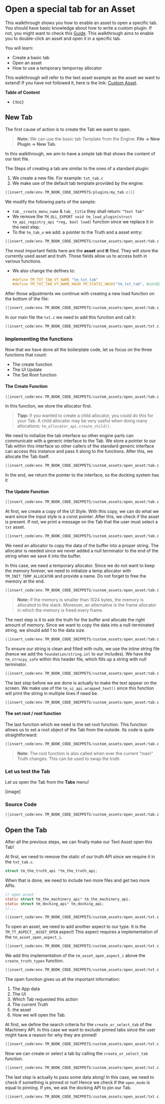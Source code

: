 # Open a special tab for an Asset



This walkthrough shows you how to enable an asset to open a specific tab. You should have basic knowledge about how to write a custom plugin. If not, you might want to check this [Guide](https://ourmachinery.github.io/themachinery-books/the_machinery_book/extending_the_machinery/the_plugin_system.html). This walkthrough aims to enable you to double-click an asset and open it in a specific tab.



You will learn:

- Create a basic tab
- Open an asset
- How to use a temporary temporray allocator



This walkthrough will refer to the text asset example as the asset we want to extend! If you have not followed it, here is the link: [Custom Asset]({{base_url}}tutorials/the_truth/custom_asset/index.html).

**Table of Content**

* {:toc}


## New Tab

The first cause of action is to create the Tab we want to open. 

> **Note:** We can use the basic tab Template from the Engine: **File -> New Plugin -> New Tab.** 

In this walkthrough, we aim to have a simple tab that shows the content of our text file.

The Steps of creating a tab are similar to the ones of a standard plugin:

1. We create a new file. For example: `txt_tab.c`
2. We make use of the default tab template provided by the engine:

```c
{{insert_code(env.TM_BOOK_CODE_SNIPPETS/plugins/my_tab.c)}}
```



We modify the following parts of the sample:

- `tab__create_menu_name` & `tab__title` they shall return: `"Text Tab"`
- We remove the `TM_DLL_EXPORT void tm_load_plugin(struct tm_api_registry_api *reg, bool load)` function since we replace it in the next step.
- To the `tm_tab_o` we add: a pointer to the Truth and a asset entry:

```c
{{insert_code(env.TM_BOOK_CODE_SNIPPETS/custom_assets/open_asset/tab.c,tm_tab_o)}}
```

The most important fields here are the **asset** and **tt** filed. They will store the currently used asset and truth. Those fields allow us to access both in various functions.

- We also change the defines to:

  ```c 
  #define TM_TXT_TAB_VT_NAME "tm_txt_tab"
  #define TM_TXT_TAB_VT_NAME_HASH TM_STATIC_HASH("tm_txt_tab", 0x2cd261be98a99bc3ULL)
  ```

After those adjustments we continue with creating a new load function on the bottom of the file:

```c
{{insert_code(env.TM_BOOK_CODE_SNIPPETS/custom_assets/open_asset/tab.c,load_txt_tab)}}
```

In our main file the `txt.c` we need to add this function and call it:

```c
{{insert_code(env.TM_BOOK_CODE_SNIPPETS/custom_assets/open_asset/txt.c,load_txt_tab)}}
```

### Implementing the functions

Now that we have done all the boilerplate code, let us focus on the three functions that count:

- The create function
- The UI Update
- The Set Root function



#### The Create Function

```c
{{insert_code(env.TM_BOOK_CODE_SNIPPETS/custom_assets/open_asset/tab.c,tab_create)}}
```

In this function, we store the allocator first. 

> **Tipp:** if you wanted to create a child allocator, you could do this for your Tab. A child allocator may be very useful when doing many allocations: `tm_allocator_api.create_child()`.

We need to initialize the tab interface so other engine parts can communicate with a generic interface to the Tab. We store a pointer to our Tab within this interface so other callers of the standard generic interface can access this instance and pass it along to the functions. After this, we allocate the Tab itself.

```c
{{insert_code(env.TM_BOOK_CODE_SNIPPETS/custom_assets/open_asset/tab.c,tm_tab_o_def)}}
```

In the end, we return the pointer to the interface, so the docking system has it

#### The Update Function

```c
{{insert_code(env.TM_BOOK_CODE_SNIPPETS/custom_assets/open_asset/tab.c,tab_ui)}}
```

At first, we create a copy of the UI Style. With this copy, we can do what we want since the input style is a const pointer. After this, we check if the asset is present. If not, we print a message on the Tab that the user must select a `txt` asset.

```c
{{insert_code(env.TM_BOOK_CODE_SNIPPETS/custom_assets/open_asset/tab.c,tab_ui_style)}}
```

We need an allocator to copy the data of the buffer into a proper string. The allocator is needed since we never added a null terminator to the end of the string when we save it into the buffer.

In this case, we need a temporary allocator. Since we do not want to keep the memory forever, we need to initialize a temp allocator with `TM_INIT_TEMP_ALLOCATOR` and provide a name. Do not forget to free the memory at the end. 

```c
{{insert_code(env.TM_BOOK_CODE_SNIPPETS/custom_assets/open_asset/tab.c,tab_ui_alloc)}}

```

> **Note:** If the memory is smaller than 1024 bytes, the memory is allocated to the stack. Moreover, an alternative is the frame allocator in which the memory is freed every frame.

The next step is it to ask the truth for the buffer and allocate the right amount of memory. Since we want to copy the data into a null-terminated string, we should add 1 to the data size.

```c
{{insert_code(env.TM_BOOK_CODE_SNIPPETS/custom_assets/open_asset/tab.c,tab_ui_buffer)}}
```

To ensure our string is clean and filled with nulls, we use the inline string file (hence we add the `foundation/string.inl` to our includes). We have the `tm_strncpy_safe` within this header file, which fills up a string with null terminator.

```c
{{insert_code(env.TM_BOOK_CODE_SNIPPETS/custom_assets/open_asset/tab.c,tm_strncpy_safe)}}
```

The last step before we are done is actually to make the text appear on the screen. We make use of the `tm_ui_api.wrapped_text()` since this function will print the string in multiple lines if need be.

```c
{{insert_code(env.TM_BOOK_CODE_SNIPPETS/custom_assets/open_asset/tab.c,wrapped_text)}}
```



#### The set root / root function

The last function which we need is the set root function. This function allows us to set a root object of the Tab from the outside. Its code is quite straightforward:

```c
{{insert_code(env.TM_BOOK_CODE_SNIPPETS/custom_assets/open_asset/tab.c,root)}}
```

> **Note**: The root function is also called when ever the current "main" Truth changes. This can be used to swap the truth.


### Let us test the Tab

Let us open the Tab from the **Tabs** menu!



[image]



### Source Code

```c
{{insert_code(env.TM_BOOK_CODE_SNIPPETS/custom_assets/open_asset/tab.c)}}
```



## Open the Tab

After all the previous steps, we can finally make our Text Asset open this Tab!

At first, we need to remove the static of our truth API since we require it in the `txt_tab.c`.

```c
struct tm_the_truth_api *tm_the_truth_api;
```

When that is done, we need to include two more files and get two  more APIs.

```c
// open asset
static struct tm_the_machinery_api* tm_the_machinery_api;
static struct tm_docking_api* tm_docking_api;
//...

{{insert_code(env.TM_BOOK_CODE_SNIPPETS/custom_assets/open_asset/txt.c,load_txt_tab,off)}}
```

To open an asset, we need to add another aspect to our type. It is the `TM_TT_ASPECT__ASSET_OPEN` aspect! This aspect requires a implementation of the `tm_asset_open_aspect_i`. 

```c
{{insert_code(env.TM_BOOK_CODE_SNIPPETS/custom_assets/open_asset/txt.c,create_truth_types)}}
```

We add this implementation of the `tm_asset_open_aspect_i` above the `create_truth_types` function.

```c
{{insert_code(env.TM_BOOK_CODE_SNIPPETS/custom_assets/open_asset/txt.c,open_asset)}}
```



The open function gives us all the important information:

1. The App data
2. The UI
3. Which Tab requested this action
4. The current Truth
5. the asset
6. How we will open the Tab.



At first, we define the search criteria for the `create_or_select_tab` of the Machinery API. In this case we want to exclude pinned tabs since the user might have a reason for why they are pinned!

```c
{{insert_code(env.TM_BOOK_CODE_SNIPPETS/custom_assets/open_asset/txt.c,create_or_select_tab)}}
```



Now we can create or select a tab by calling the `create_or_select_tab` function.

```c
{{insert_code(env.TM_BOOK_CODE_SNIPPETS/custom_assets/open_asset/txt.c,tm_docking_find_tab_opt_t)}}
```

The last step is actually to pass some data along! In this case, we need to check if something is pinned or not! Hence we check if the `open_mode` is equal to pinning. If yes, we ask the docking API to pin our Tab.

```c
{{insert_code(env.TM_BOOK_CODE_SNIPPETS/custom_assets/open_asset/txt.c,open_mode)}}
```